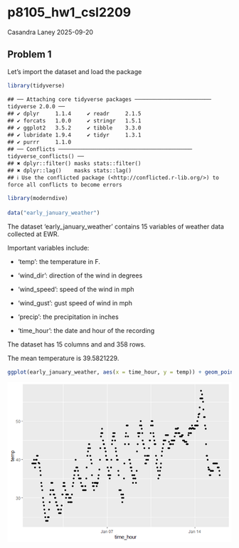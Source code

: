 p8105_hw1_csl2209
================
Casandra Laney
2025-09-20

## Problem 1

Let’s import the dataset and load the package

``` r
library(tidyverse)
```

    ## ── Attaching core tidyverse packages ──────────────────────── tidyverse 2.0.0 ──
    ## ✔ dplyr     1.1.4     ✔ readr     2.1.5
    ## ✔ forcats   1.0.0     ✔ stringr   1.5.1
    ## ✔ ggplot2   3.5.2     ✔ tibble    3.3.0
    ## ✔ lubridate 1.9.4     ✔ tidyr     1.3.1
    ## ✔ purrr     1.1.0     
    ## ── Conflicts ────────────────────────────────────────── tidyverse_conflicts() ──
    ## ✖ dplyr::filter() masks stats::filter()
    ## ✖ dplyr::lag()    masks stats::lag()
    ## ℹ Use the conflicted package (<http://conflicted.r-lib.org/>) to force all conflicts to become errors

``` r
library(moderndive)

data("early_january_weather")
```

The dataset ‘early_january_weather’ contains 15 variables of weather
data collected at EWR.

Important variables include:

- ‘temp’: the temperature in F.

- ‘wind_dir’: direction of the wind in degrees

- ‘wind_speed’: speed of the wind in mph

- ‘wind_gust’: gust speed of wind in mph

- ‘precip’: the precipitation in inches

- ‘time_hour’: the date and hour of the recording

The dataset has 15 columns and and 358 rows.

The mean temperature is 39.5821229.

``` r
ggplot(early_january_weather, aes(x = time_hour, y = temp)) + geom_point()
```

![](p8105_hw1_CSL2209_files/figure-gfm/unnamed-chunk-2-1.png)<!-- -->
